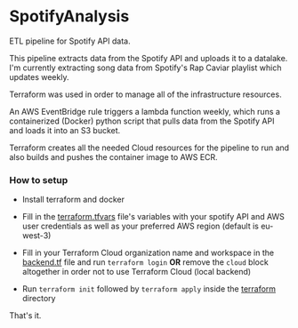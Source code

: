 # SpotifyAnalysis
ETL pipeline for Spotify API data.

This pipeline extracts data from the Spotify API and uploads it to a datalake. I'm currently extracting song data from Spotify's Rap Caviar playlist which updates weekly.

Terraform was used in order to manage all of the infrastructure resources.

An AWS EventBridge rule triggers a lambda function weekly, which runs a containerized (Docker) python script that pulls data from the Spotify API and loads it into an S3 bucket.

Terraform creates all the needed Cloud resources for the pipeline to run and also builds and pushes the container image to AWS ECR.


### How to setup

* Install terraform and docker

* Fill in the [terraform.tfvars](terraform/terraform.tfvars) file's variables with your spotify API and AWS user credentials as well as your preferred AWS region (default is eu-west-3)

* Fill in your Terraform Cloud organization name and workspace in the [backend.tf](terraform/backend.tf) file and run `terraform login` **OR** remove the `cloud` block altogether in order not to use Terraform Cloud (local backend)

* Run `terraform init` followed by `terraform apply` inside the [terraform](terraform) directory

That's it.
